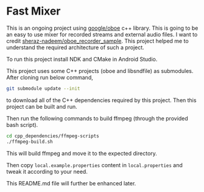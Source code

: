 # Fast Mixer

This is an ongoing project using [google/oboe](https://github.com/google/oboe) c++ library. This is going to be an easy to use mixer for recorded streams and external audio files. I want to credit [sheraz-nadeem/oboe_recorder_sample](https://github.com/sheraz-nadeem/oboe_recorder_sample). This project helped me to understand the required architecture of such a project.

To run this project install NDK and CMake in Android Studio.

This project uses some C++ projects (oboe and libsndfile) as submodules. After cloning run below command,

```bash
git submodule update --init
```

to download all of the C++ dependencies required by this project. Then this project can be built and run.

Then run the following commands to build ffmpeg (through the provided bash script).

```bash
cd cpp_dependencies/ffmpeg-scripts
./ffmpeg-build.sh
```

This will build ffmpeg and move it to the expected directory.

Then copy ```local.example.properties``` content in ```local.properties``` and tweak it according to your need.

This README.md file will further be enhanced later.
